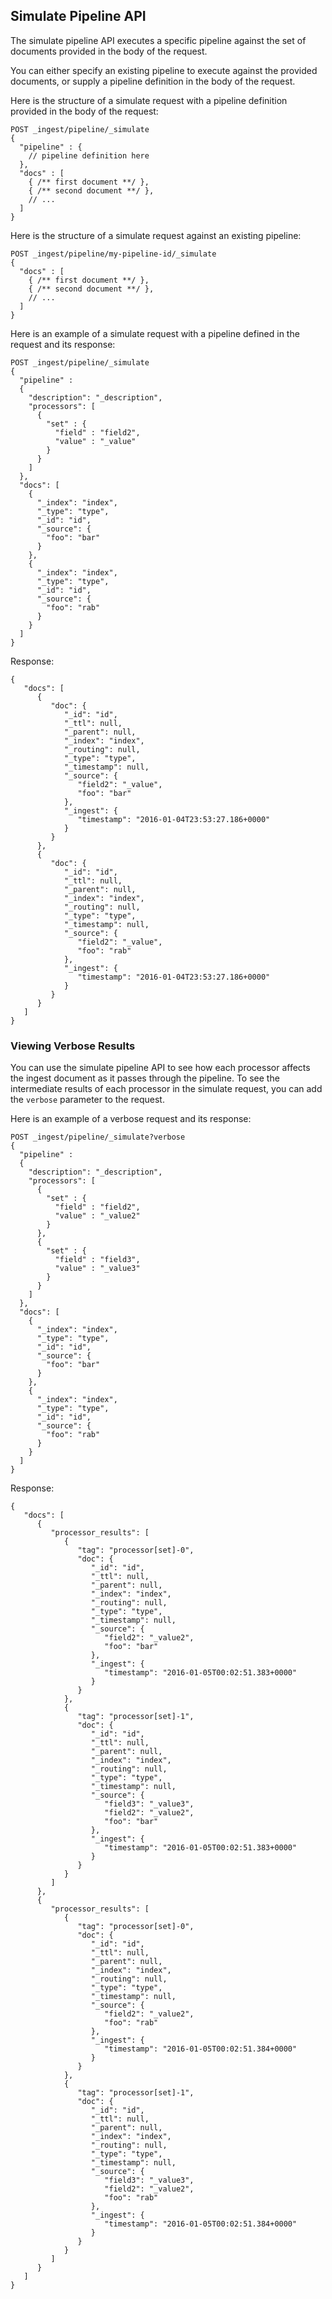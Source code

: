 ## Simulate Pipeline API

The simulate pipeline API executes a specific pipeline against the set of documents provided in the body of the request.

You can either specify an existing pipeline to execute against the provided documents, or supply a pipeline definition in the body of the request.

Here is the structure of a simulate request with a pipeline definition provided in the body of the request:
    
    
    POST _ingest/pipeline/_simulate
    {
      "pipeline" : {
        // pipeline definition here
      },
      "docs" : [
        { /** first document **/ },
        { /** second document **/ },
        // ...
      ]
    }

Here is the structure of a simulate request against an existing pipeline:
    
    
    POST _ingest/pipeline/my-pipeline-id/_simulate
    {
      "docs" : [
        { /** first document **/ },
        { /** second document **/ },
        // ...
      ]
    }

Here is an example of a simulate request with a pipeline defined in the request and its response:
    
    
    POST _ingest/pipeline/_simulate
    {
      "pipeline" :
      {
        "description": "_description",
        "processors": [
          {
            "set" : {
              "field" : "field2",
              "value" : "_value"
            }
          }
        ]
      },
      "docs": [
        {
          "_index": "index",
          "_type": "type",
          "_id": "id",
          "_source": {
            "foo": "bar"
          }
        },
        {
          "_index": "index",
          "_type": "type",
          "_id": "id",
          "_source": {
            "foo": "rab"
          }
        }
      ]
    }

Response:
    
    
    {
       "docs": [
          {
             "doc": {
                "_id": "id",
                "_ttl": null,
                "_parent": null,
                "_index": "index",
                "_routing": null,
                "_type": "type",
                "_timestamp": null,
                "_source": {
                   "field2": "_value",
                   "foo": "bar"
                },
                "_ingest": {
                   "timestamp": "2016-01-04T23:53:27.186+0000"
                }
             }
          },
          {
             "doc": {
                "_id": "id",
                "_ttl": null,
                "_parent": null,
                "_index": "index",
                "_routing": null,
                "_type": "type",
                "_timestamp": null,
                "_source": {
                   "field2": "_value",
                   "foo": "rab"
                },
                "_ingest": {
                   "timestamp": "2016-01-04T23:53:27.186+0000"
                }
             }
          }
       ]
    }

### Viewing Verbose Results

You can use the simulate pipeline API to see how each processor affects the ingest document as it passes through the pipeline. To see the intermediate results of each processor in the simulate request, you can add the `verbose` parameter to the request.

Here is an example of a verbose request and its response:
    
    
    POST _ingest/pipeline/_simulate?verbose
    {
      "pipeline" :
      {
        "description": "_description",
        "processors": [
          {
            "set" : {
              "field" : "field2",
              "value" : "_value2"
            }
          },
          {
            "set" : {
              "field" : "field3",
              "value" : "_value3"
            }
          }
        ]
      },
      "docs": [
        {
          "_index": "index",
          "_type": "type",
          "_id": "id",
          "_source": {
            "foo": "bar"
          }
        },
        {
          "_index": "index",
          "_type": "type",
          "_id": "id",
          "_source": {
            "foo": "rab"
          }
        }
      ]
    }

Response:
    
    
    {
       "docs": [
          {
             "processor_results": [
                {
                   "tag": "processor[set]-0",
                   "doc": {
                      "_id": "id",
                      "_ttl": null,
                      "_parent": null,
                      "_index": "index",
                      "_routing": null,
                      "_type": "type",
                      "_timestamp": null,
                      "_source": {
                         "field2": "_value2",
                         "foo": "bar"
                      },
                      "_ingest": {
                         "timestamp": "2016-01-05T00:02:51.383+0000"
                      }
                   }
                },
                {
                   "tag": "processor[set]-1",
                   "doc": {
                      "_id": "id",
                      "_ttl": null,
                      "_parent": null,
                      "_index": "index",
                      "_routing": null,
                      "_type": "type",
                      "_timestamp": null,
                      "_source": {
                         "field3": "_value3",
                         "field2": "_value2",
                         "foo": "bar"
                      },
                      "_ingest": {
                         "timestamp": "2016-01-05T00:02:51.383+0000"
                      }
                   }
                }
             ]
          },
          {
             "processor_results": [
                {
                   "tag": "processor[set]-0",
                   "doc": {
                      "_id": "id",
                      "_ttl": null,
                      "_parent": null,
                      "_index": "index",
                      "_routing": null,
                      "_type": "type",
                      "_timestamp": null,
                      "_source": {
                         "field2": "_value2",
                         "foo": "rab"
                      },
                      "_ingest": {
                         "timestamp": "2016-01-05T00:02:51.384+0000"
                      }
                   }
                },
                {
                   "tag": "processor[set]-1",
                   "doc": {
                      "_id": "id",
                      "_ttl": null,
                      "_parent": null,
                      "_index": "index",
                      "_routing": null,
                      "_type": "type",
                      "_timestamp": null,
                      "_source": {
                         "field3": "_value3",
                         "field2": "_value2",
                         "foo": "rab"
                      },
                      "_ingest": {
                         "timestamp": "2016-01-05T00:02:51.384+0000"
                      }
                   }
                }
             ]
          }
       ]
    }

